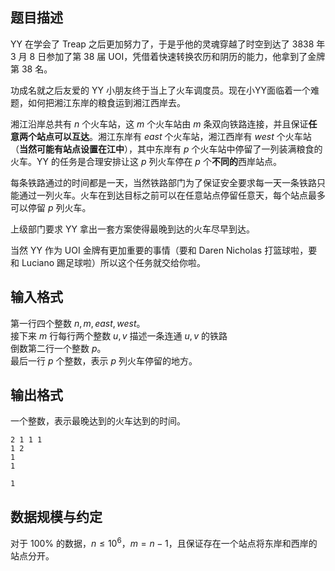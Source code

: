 ## 题目描述

YY 在学会了 Treap 之后更加努力了，于是乎他的灵魂穿越了时空到达了 $3838$ 年 $3$ 月 $8$ 日参加了第 $38$ 届 UOI，凭借着快速转换农历和阴历的能力，他拿到了金牌第 $38$ 名。

功成名就之后友爱的 YY 小朋友终于当上了火车调度员。现在小YY面临着一个难题，如何把湘江东岸的粮食运到湘江西岸去。

湘江沿岸总共有 $n$ 个火车站，这 $m$ 个火车站由 $m$ 条双向铁路连接，并且保证**任意两个站点可以互达**。湘江东岸有 $east$ 个火车站，湘江西岸有 $west$ 个火车站（**当然可能有站点设置在江中**），其中东岸有 $p$ 个火车站中停留了一列装满粮食的火车。YY 的任务是合理安排让这 $p$ 列火车停在 $p$ 个**不同的**西岸站点。

每条铁路通过的时间都是一天，当然铁路部门为了保证安全要求每一天一条铁路只能通过一列火车。火车在到达目标之前可以在任意站点停留任意天，每个站点最多可以停留 $p$ 列火车。

上级部门要求 YY 拿出一套方案使得最晚到达的火车尽早到达。

当然 YY 作为 UOI 金牌有更加重要的事情（要和 Daren Nicholas 打篮球啦，要和 Luciano 踢足球啦）所以这个任务就交给你啦。

## 输入格式

第一行四个整数 $n,m,east,west$。  
接下来 $m$ 行每行两个整数 $u,v$ 描述一条连通 $u,v$ 的铁路  
倒数第二行一个整数 $p$。  
最后一行 $p$ 个整数，表示 $p$ 列火车停留的地方。

## 输出格式

一个整数，表示最晚达到的火车达到的时间。

```input1
2 1 1 1
1 2
1
1
```

```output1
1
```

## 数据规模与约定

对于 $100\%$ 的数据，$n\leq 10^6$，$m=n-1$，且保证存在一个站点将东岸和西岸的站点分开。